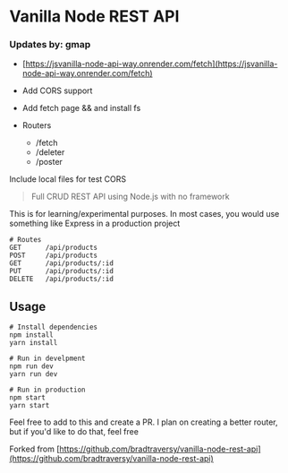 # Vanilla Node REST API

### Updates by: gmap

- [https://jsvanilla-node-api-way.onrender.com/fetch](https://jsvanilla-node-api-way.onrender.com/fetch)
- Add CORS support
- Add fetch page && and install fs
- Routers

  - /fetch
  - /deleter
  - /poster

Include local files for test CORS

> Full CRUD REST API using Node.js with no framework

This is for learning/experimental purposes. In most cases, you would use something like Express in a production project

```
# Routes
GET      /api/products
POST     /api/products
GET      /api/products/:id
PUT      /api/products/:id
DELETE   /api/products/:id

```

## Usage

```
# Install dependencies
npm install
yarn install

# Run in develpment
npm run dev
yarn run dev

# Run in production
npm start
yarn start
```

Feel free to add to this and create a PR. I plan on creating a better router, but if you'd like to do that, feel free

Forked from [https://github.com/bradtraversy/vanilla-node-rest-api](https://github.com/bradtraversy/vanilla-node-rest-api)
